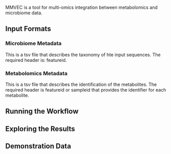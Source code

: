 MMVEC is a tool for multi-omics integration between metabolomics and microbiome data. 


## Input Formats

### Microbiome Metadata

This is a tsv file that describes the taxonomy of hte input sequences. The required header is: featureid. 


### Metabolomics Metadata

This is a tsv file that describes the identification of the metabolites. The required header is featureid or sampleid that provides the identifier for each metabolite. 

## Running the Workflow

## Exploring the Results

## Demonstration Data